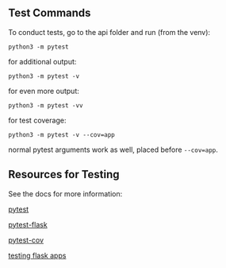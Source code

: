 ## Test Commands

To conduct tests, go to the api folder and run (from the venv):

`python3 -m pytest`

for additional output:

`python3 -m pytest -v`

for even more output:

`python3 -m pytest -vv`

for test coverage:

`python3 -m pytest -v --cov=app`

normal pytest arguments work as well, placed before `--cov=app`.

## Resources for Testing

See the docs for more information:

[pytest](https://pytest.org/en/latest/index.html)

[pytest-flask](https://pytest-flask.readthedocs.io)

[pytest-cov](https://pytest-flask.readthedocs.io)

[testing flask apps](https://flask.palletsprojects.com/en/1.1.x/testing/)
